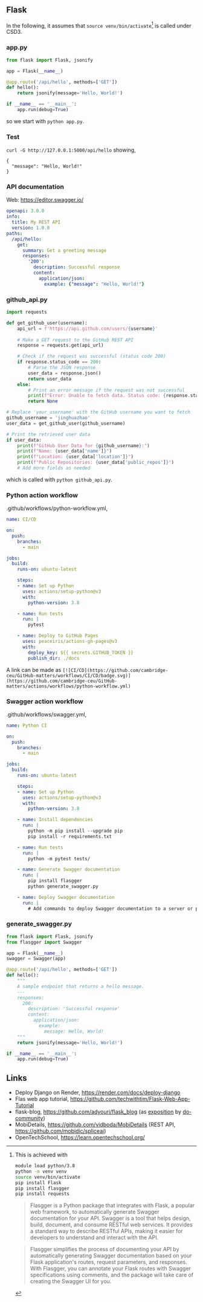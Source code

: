 ## Flask

In the following, it assumes that `source venv/bin/activate`[^1] is called under CSD3.

### app.py

```python
from flask import Flask, jsonify

app = Flask(__name__)

@app.route('/api/hello', methods=['GET'])
def hello():
    return jsonify(message='Hello, World!')

if __name__ == '__main__':
    app.run(debug=True)
```

so we start with `python app.py`.

### Test

`curl -G http://127.0.0.1:5000/api/hello` showing,

```
{
  "message": "Hello, World!"
}
```

### API documentation

Web: <https://editor.swagger.io/>

```yml
openapi: 3.0.0
info:
  title: My REST API
  version: 1.0.0
paths:
  /api/hello:
    get:
      summary: Get a greeting message
      responses:
        '200':
          description: Successful response
          content:
            application/json:
              example: {"message": "Hello, World!"}

```

### github_api.py

```python
import requests

def get_github_user(username):
    api_url = f'https://api.github.com/users/{username}'
    
    # Make a GET request to the GitHub REST API
    response = requests.get(api_url)

    # Check if the request was successful (status code 200)
    if response.status_code == 200:
        # Parse the JSON response
        user_data = response.json()
        return user_data
    else:
        # Print an error message if the request was not successful
        print(f"Error: Unable to fetch data. Status code: {response.status_code}")
        return None

# Replace 'your_username' with the GitHub username you want to fetch
github_username = 'jinghuazhao'
user_data = get_github_user(github_username)

# Print the retrieved user data
if user_data:
    print(f"GitHub User Data for {github_username}:")
    print(f"Name: {user_data['name']}")
    print(f"Location: {user_data['location']}")
    print(f"Public Repositories: {user_data['public_repos']}")
    # Add more fields as needed
```

which is called with `python github_api.py`.

### Python action workflow

.github/workflows/python-workflow.yml,

```yml
name: CI/CD

on:
  push:
    branches:
      - main

jobs:
  build:
    runs-on: ubuntu-latest

    steps:
    - name: Set up Python
      uses: actions/setup-python@v3
      with:
        python-version: 3.8

    - name: Run tests
      run: |
        pytest

    - name: Deploy to GitHub Pages
      uses: peaceiris/actions-gh-pages@v3
      with:
        deploy_key: ${{ secrets.GITHUB_TOKEN }}
        publish_dir: ./docs
```

A link can be made as `[![CI/CD](https://github.com/cambridge-ceu/GitHub-matters/workflows/CI/CD/badge.svg)](https://github.com/cambridge-ceu/GitHub-matters/actions/workflows/python-workflow.yml)`

### Swagger action workflow

.github/workflows/swagger.yml,

```yml
name: Python CI

on:
  push:
    branches:
      - main

jobs:
  build:
    runs-on: ubuntu-latest

    steps:
    - name: Set up Python
      uses: actions/setup-python@v3
      with:
        python-version: 3.8

    - name: Install dependencies
      run: |
        python -m pip install --upgrade pip
        pip install -r requirements.txt

    - name: Run tests
      run: |
        python -m pytest tests/

    - name: Generate Swagger documentation
      run: |
        pip install flasgger
        python generate_swagger.py

    - name: Deploy Swagger documentation
      run: |
        # Add commands to deploy Swagger documentation to a server or platform
```

### generate_swagger.py

```python
from flask import Flask, jsonify
from flasgger import Swagger

app = Flask(__name__)
swagger = Swagger(app)

@app.route('/api/hello', methods=['GET'])
def hello():
    """
    A sample endpoint that returns a hello message.
    ---
    responses:
      200:
        description: 'Successful response'
        content:
          application/json:
            example:
              message: Hello, World!
    """
    return jsonify(message='Hello, World!')

if __name__ == '__main__':
    app.run(debug=True)
```

## Links

- Deploy Django on Render, <https://render.com/docs/deploy-django>
- Flas web app tutorial, <https://github.com/techwithtim/Flask-Web-App-Tutorial>
- flask-blog, <https://github.com/adyouri/flask_blog> (as [exposition](https://www.digitalocean.com/community/tutorials/how-to-make-a-web-application-using-flask-in-python-3) by [do-community](https://github.com/do-community/flask_blog))
- MobiDetails, <https://github.com/vidboda/MobiDetails> (REST API, <https://github.com/mobidic/spliceai>)
- OpenTechSchool, <https://learn.opentechschool.org/>

[^1]: This is achieved with
    
    ```bash
    module load python/3.8
    python -m venv venv
    source venv/bin/activate
    pip install Flask
    pip install flasgger
    pip install requests
    ```

    > Flasgger is a Python package that integrates with Flask, a popular web framework, to automatically generate Swagger documentation for your API. Swagger is a tool that helps design, build, document, and consume RESTful web services. It provides a standard way to describe RESTful APIs, making it easier for developers to understand and interact with the API.

    > Flasgger simplifies the process of documenting your API by automatically generating Swagger documentation based on your Flask application's routes, request parameters, and responses. With Flasgger, you can annotate your Flask routes with Swagger specifications using comments, and the package will take care of creating the Swagger UI for you.
